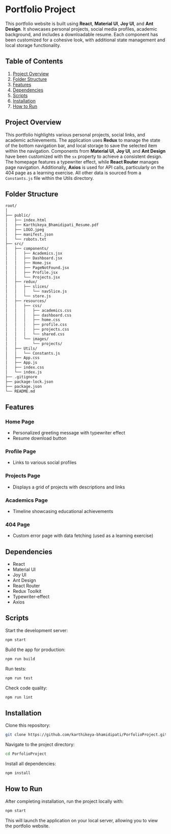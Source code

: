 # Portfolio Project

This portfolio website is built using **React**, **Material UI**, **Joy UI**, and **Ant Design**. It showcases personal projects, social media profiles, academic background, and includes a downloadable resume. Each component has been customized for a cohesive look, with additional state management and local storage functionality.

## Table of Contents

1. [Project Overview](#project-overview)
2. [Folder Structure](#folder-structure)
3. [Features](#features)
4. [Dependencies](#dependencies)
5. [Scripts](#scripts)
6. [Installation](#installation)
7. [How to Run](#how-to-run)

## Project Overview

This portfolio highlights various personal projects, social links, and academic achievements. The application uses **Redux** to manage the state of the bottom navigation bar, and local storage to save the selected item within the navigation. Components from **Material UI**, **Joy UI**, and **Ant Design** have been customized with the `sx` property to achieve a consistent design. The homepage features a typewriter effect, while **React Router** manages page navigation. Additionally, **Axios** is used for API calls, particularly on the 404 page as a learning exercise. All other data is sourced from a `Constants.js` file within the Utils directory.

## Folder Structure

```bash
root/
│
├── public/
│   ├── index.html
│   ├── Karthikeya_Bhamidipati_Resume.pdf
│   ├── LOGO.jpeg
│   ├── manifest.json
│   └── robots.txt
├── src/
│   ├── components/
│   │   ├── Academics.jsx
│   │   ├── Dashboard.jsx
│   │   ├── Home.jsx
│   │   ├── PageNotFound.jsx
│   │   ├── Profile.jsx
│   │   └── Projects.jsx
│   ├── redux/
│   │   ├── slices/
│   │   │   └── navSlice.js
│   │   └── store.js
│   ├── resources/
│   │   ├── css/
│   │   │   ├── academics.css
│   │   │   ├── dashboard.css
│   │   │   ├── home.css
│   │   │   ├── profile.css
│   │   │   ├── projects.css
│   │   │   └── shared.css
│   │   └── images/
│   │       └── projects/
│   ├── Utils/
│   │   └── Constants.js
│   ├── App.css
│   ├── App.js
│   ├── index.css
│   └── index.js
├── .gitignore
├── package-lock.json
├── package.json
└── README.md
```

## Features

### Home Page
- Personalized greeting message with typewriter effect
- Resume download button

### Profile Page
- Links to various social profiles

### Projects Page
- Displays a grid of projects with descriptions and links

### Academics Page
- Timeline showcasing educational achievements

### 404 Page
- Custom error page with data fetching (used as a learning exercise)

## Dependencies

- React
- Material UI
- Joy UI
- Ant Design
- React Router
- Redux Toolkit
- Typewriter-effect
- Axios

## Scripts

Start the development server:

```bash
npm start
```

Build the app for production:

```bash
npm run build
```

Run tests:

```bash
npm run test
```

Check code quality:

```bash
npm run lint
```

## Installation

Clone this repository:

```bash
git clone https://github.com/karthikeya-bhamidipati/PorfolioProject.git
```

Navigate to the project directory:

```bash
cd PorfolioProject
```

Install all dependencies:

```bash
npm install
```

## How to Run

After completing installation, run the project locally with:

```bash
npm start
```

This will launch the application on your local server, allowing you to view the portfolio website.